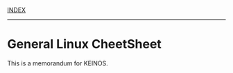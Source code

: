 <!-- markdownlint-disable MD041 -->
[INDEX](../)

---

# General Linux CheetSheet

This is a memorandum for KEINOS.
